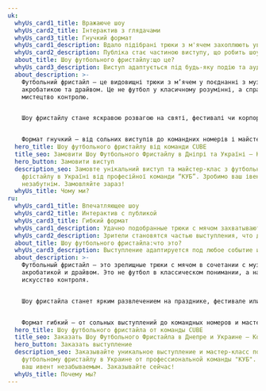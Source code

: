 ```yaml
---
uk:
  whyUs_card1_title: Вражаюче шоу
  whyUs_card2_title: Інтерактив з глядачами
  whyUs_card3_title: Гнучкий формат
  whyUs_card1_description: Вдало підібрані трюки з м'ячем захоплюють увагу з перших секунд.
  whyUs_card2_description: Публіка стає частиною виступу, що робить шоу ще яскравішим.
  about_title: Шоу футбольного фристайлу:що це?
  whyUs_card3_description: Виступ адаптується під будь-яку подію та аудиторію.
  about_description: >-
    Футбольний фристайл – це видовищні трюки з м’ячем у поєднанні з музикою,   
    акробатикою та драйвом. Це не футбол у класичному розумінні, а справжнє   
    мистецтво контролю.


    Шоу фристайлу стане яскравою розвагою на святі, фестивалі чи корпоративі. Енергія, динаміка та інтерактив з глядачами створюють незабутню атмосферу.


    Формат гнучкий – від сольних виступів до командних номерів і майстер-класів. Це сучасно, ефектно й завжди вражає публіку.
  hero_title: Шоу футбольного фристайлу від команди CUBE
  title_seo: Замовити Шоу Футбольного Фристайлу в Дніпрі та Україні — Команда CUBE
  hero_button: Замовити виступ
  description_seo: Замовте унікальний виступ та майстер-клас з футбольного
    фрістайлу в Україні від професійної команди “КУБ”. Зробимо ваш івент
    незабутнім. Замовляйте зараз!
  whyUs_title: Чому ми?
ru:
  whyUs_card1_title: Впечатляющее шоу
  whyUs_card2_title: Интерактив с публикой
  whyUs_card3_title: Гибкий формат
  whyUs_card1_description: Удачно подобранные трюки с мячом захватывают внимание с первых секунд.
  whyUs_card2_description: Зрители становятся частью выступления, что делает шоу ещё ярче.
  about_title: Шоу футбольного фристайла:что это?
  whyUs_card3_description: Выступление адаптируется под любое событие и аудиторию.
  about_description: >-
    Футбольный фристайл – это зрелищные трюки с мячом в сочетании с музыкой,
    акробатикой и драйвом. Это не футбол в классическом понимании, а настоящее
    искусство контроля. 


    Шоу фристайла станет ярким развлечением на празднике, фестивале или корпоративе. Энергия, динамика и интерактив с зрителями создают незабываемую атмосферу. 


    Формат гибкий – от сольных выступлений до командных номеров и мастер-классов. Это современно, эффектно и всегда впечатляет публику.
  hero_title: Шоу футбольного фристайла от команды CUBE
  title_seo: Заказать Шоу Футбольного Фристайла в Днепре и Украине — Команда CUBE
  hero_button: Заказать выступление
  description_seo: Заказывайте уникальное выступление и мастер-класс по
    футбольному фристайлу в Украине от профессиональной команды "КУБ". Сделаем
    ваш ивент незабываемым. Заказывайте сейчас!
  whyUs_title: Почему мы?
---
```


